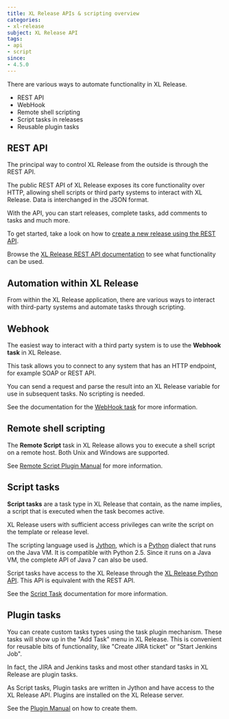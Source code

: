 ```yaml
---
title: XL Release APIs & scripting overview
categories:
- xl-release
subject: XL Release API
tags:
- api
- script
since:
- 4.5.0
---
```


There are various ways to automate functionality in XL Release.

* REST API
* WebHook
* Remote shell scripting 
* Script tasks in releases
* Reusable plugin tasks


## REST API

The principal way to control XL Release from the outside is through the REST API.

The public REST API of XL Release exposes its core functionality over HTTP, allowing shell scripts or third party systems to interact with XL Release. Data is interchanged in the JSON format.

With the API, you can start releases, complete tasks, add comments to tasks and much more.

To get started, take a look on how to [create a new release using the REST API](create-a-new-release-via-rest-api-using-curl.html).

Browse the [XL Release REST API documentation](/xl-release/4.5.x/rest-api/) to see what functionality can be used.


## Automation within XL Release

From within the XL Release application, there are various ways to interact with third-party systems and automate tasks through scripting.

## Webhook

The easiest way to interact with a third party system is to use the **Webhook task** in XL Release.

This task allows you to connect to any system that has an HTTP endpoint, for example SOAP or REST API. 

You can send a request and parse the result into an XL Release variable for use in subsequent tasks. No scripting is needed.

See the documentation for the [WebHook task](/xl-release/4.5.x/reference_manual.html#webhook-task) for more information.  


## Remote shell scripting

The **Remote Script** task in XL Release allows you to execute a shell script on a remote host. Both Unix and Windows are supported.

See [Remote Script Plugin Manual](/xl-release-remotescript-plugin/4.5.x/remoteScriptPluginManual.html) for more information.

## Script tasks

**Script tasks** are a task type in XL Release that contain, as the name implies, a script that is executed when the task becomes active. 

XL Release users with sufficient access privileges can write the script on the template or release level.

The scripting language used is [Jython](http://www.jython.org/), which is a [Python](https://www.python.org/) dialect that runs on the Java VM. It is compatible with Python 2.5. Since it runs on a Java VM, the complete API of Java 7 can also be used.

Script tasks have access to the XL Release through the [XL Release Python API](/jython-docs/#!/xl-release/4.5.x/). This API is equivalent with the REST API.

See the [Script Task](/xl-release/4.5.x/reference_manual.html#script-task) documentation for more information.

## Plugin tasks

You can create custom tasks types using the task plugin mechanism. These tasks will show up in the "Add Task" menu in XL Release. This is convenient for reusable bits of functionality, like "Create JIRA ticket" or "Start Jenkins Job". 

In fact, the JIRA and Jenkins tasks and most other standard tasks in XL Release are plugin tasks.

As Script tasks, Plugin tasks are written in Jython and have access to the XL Release API. Plugins are installed on the XL Release server.

See the [Plugin Manual](/xl-release/4.5.x/plugin_manual.html) on how to create them.

